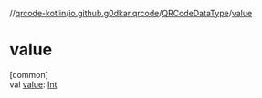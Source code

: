 //[qrcode-kotlin](../../../index.md)/[io.github.g0dkar.qrcode](../index.md)/[QRCodeDataType](index.md)/[value](value.md)

# value

[common]\
val [value](value.md): [Int](https://kotlinlang.org/api/latest/jvm/stdlib/kotlin/-int/index.html)
